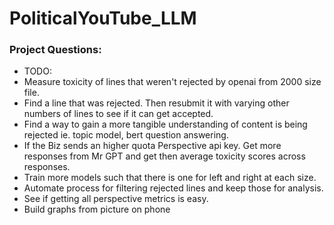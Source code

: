 # PoliticalYouTube_LLM

### Project Questions:

- TODO:
- Measure toxicity of lines that weren't rejected by openai from 2000 size file.
- Find a line that was rejected. Then resubmit it with varying other numbers of lines to see if it can get accepted. 
- Find a way to gain a more tangible understanding of content is being rejected ie. topic model, bert question answering. 
- If the Biz sends an higher quota Perspective api key. Get more responses from Mr GPT and get then average toxicity scores across responses.
- Train more models such that there is one for left and right at each size. 
- Automate process for filtering rejected lines and keep those for analysis. 
- See if getting all perspective metrics is easy. 
- Build graphs from picture on phone